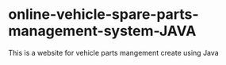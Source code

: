 # online-vehicle-spare-parts-management-system-JAVA
This is a website for vehicle parts mangement create using Java
